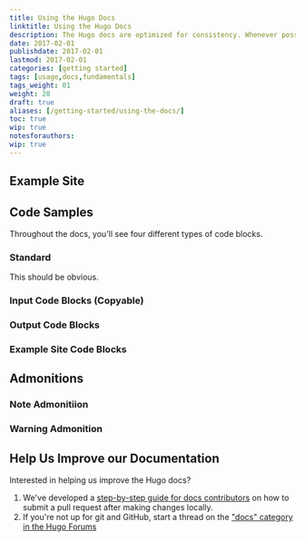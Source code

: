 ```yaml
---
title: Using the Hugo Docs
linktitle: Using the Hugo Docs
description: The Hugo docs are optimized for consistency. Whenever possible, code samples and tutorials pull from a single example site. Doc content is grouped together to make learning Hugo easier and even more fun.
date: 2017-02-01
publishdate: 2017-02-01
lastmod: 2017-02-01
categories: [getting started]
tags: [usage,docs,fundamentals]
tags_weight: 01
weight: 20
draft: true
aliases: [/getting-started/using-the-docs/]
toc: true
wip: true
notesforauthors:
wip: true
---
```


## Example Site

## Code Samples

Throughout the docs, you'll see four different types of code blocks.

### Standard

This should be obvious.

### Input Code Blocks (Copyable)

### Output Code Blocks

### Example Site Code Blocks

## Admonitions

### Note Admonitiion

### Warning Admonition

## Help Us Improve our Documentation

Interested in helping us improve the Hugo docs?

1. We've developed a [step-by-step guide for docs contributors][contributedocs] on how to submit a pull request after making changes locally.
2. If you're not up for git and GitHub, start a thread on the ["docs" category in the Hugo Forums][hugodiscussion]

[hugodiscussion]: https://discuss.gohugo.io/c/feature
[contributedocs]: /contribute/documentation/